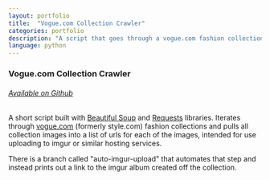 ```yaml
---
layout: portfolio
title:  "Vogue.com Collection Crawler"
categories: portfolio
description: "A script that goes through a vogue.com fashion collection slideshow and pulls all the slideshow image urls."
language: python
---
```

### Vogue.com Collection Crawler

###### [Available on Github](https://github.com/rbonick/vogue-dot-com-collection-crawler)

A short script built with [Beautiful Soup](http://www.crummy.com/software/BeautifulSoup/) and
[Requests](http://docs.python-requests.org/en/latest/) libraries. Iterates through [vogue.com](http://www.vogue.com/)
(formerly style.com) fashion collections and pulls all collection images into a list of urls for each of the images,
intended for use uploading to imgur or similar hosting services.

There is a branch called "auto-imgur-upload" that automates that step and instead prints out a link to the imgur album
created off the collection.